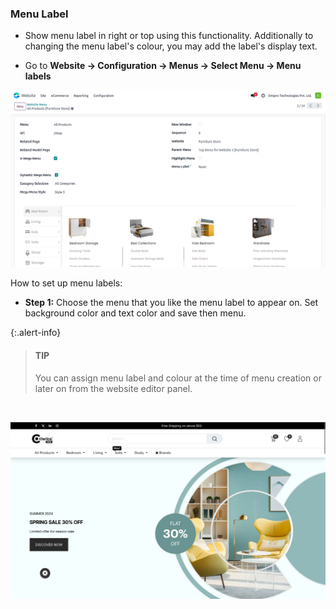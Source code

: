
### Menu Label



* Show menu label in right or top using this functionality. Additionally to changing the menu label's colour, you may add the label's display text.

* Go to **Website -> Configuration -> Menus -> Select Menu -> Menu labels** 

![](./images/ml2.png)

How to set up menu labels:


* **Step 1:** Choose the menu that you like the menu label to appear on. Set background color and text color and save then menu.

{:.alert-info} 
> 
> #### TIP
> 
> You can assign menu label and colour at the time of menu creation or later on from the website editor panel. 
> 
> 
> 


 


![](./images/ml1.png)



